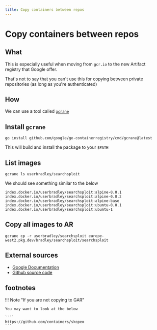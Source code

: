 ```yaml
---
title: Copy containers between repos
---
```


# Copy containers between repos

## What

This is especially useful when moving from `gcr.io` to the new Artifact registry that Google offer.

That's not to say that you can't use this for copying between private repositories (as long as you're authenticated)

## How

We can use a tool called [`gcrane`](https://github.com/google/go-containerregistry/blob/main/cmd/gcrane/README.md)

## Install `gcrane`

```shell
go install github.com/google/go-containerregistry/cmd/gcrane@latest
```

This will build and install the package to your `$PATH`

## List images

```shell
gcrane ls userbradley/searchsploit
```

We should see something similar to the below

```shell
index.docker.io/userbradley/searchsploit:alpine-0.0.1
index.docker.io/userbradley/searchsploit:alpine-0.0.2
index.docker.io/userbradley/searchsploit:alpine-base
index.docker.io/userbradley/searchsploit:ubuntu-0.0.1
index.docker.io/userbradley/searchsploit:ubuntu-1
```

## Copy all images to AR

```shell
gcrane cp -r userbradley/searchsploit europe-west2.pkg.dev/bradley/searchsploit/searchsploit
```

## External sources 

* [Google Documentation](https://cloud.google.com/artifact-registry/docs/docker/copy-from-gcr#gcrane-local)
* [Github source code](https://github.com/google/go-containerregistry/blob/main/cmd/gcrane/README.mdg)

## footnotes

!!! Note "If you are not copying to GAR"
     
    You may want to look at the below

    ````
    https://github.com/containers/skopeo
    ```